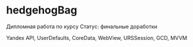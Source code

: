 # hedgehogBag

Дипломная работа по курсу 
Статус: финальные доработки

Yandex API, UserDefaults, CoreData, WebView, URSSession, GCD, MVVM
